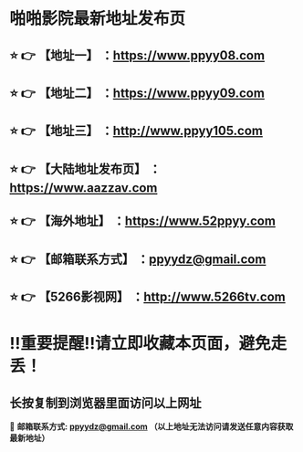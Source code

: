 啪啪影院最新地址发布页
==
:star: :point_right: 【地址一】 ：https://www.ppyy08.com
------
:star: :point_right: 【地址二】 ：https://www.ppyy09.com
------
:star: :point_right: 【地址三】 ：http://www.ppyy105.com
------
:star: :point_right: 【大陆地址发布页】 ：https://www.aazzav.com
------
:star: :point_right: 【海外地址】 ：https://www.52ppyy.com
------
:star: :point_right: 【邮箱联系方式】 ：ppyydz@gmail.com
------
:star: :point_right: 【5266影视网】 ：http://www.5266tv.com
------
:bangbang:重要提醒:bangbang:请立即收藏本页面，避免走丢！
==

长按复制到浏览器里面访问以上网址
-

:e-mail: __邮箱联系方式: ppyydz@gmail.com （以上地址无法访问请发送任意内容获取最新地址）__
